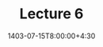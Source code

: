 ---
type: lecture
date: 1403-07-15T8:00:00+4:30
title: Lecture 6
tldr: "Software Projects"
thumbnail: /static_files/presentations/6-Software Projects.png
links: 
    #- url: /static_files/presentations/lec.zip
    #  name: notes
    #- url: /static_files/presentations/code.zip
    #  name: codes
    - url: /static_files/presentations/6-Software Projects.pdf
      name: slides
hide_from_announcments: true

---